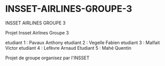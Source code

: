 INSSET-AIRLINES-GROUPE-3
========================

INSSET AIRLINES GROUPE 3

Projet Insset Airlines Groupe 3

etudiant 1 : Pavaux Anthony
etudiant 2 : Vegelle Fabien
etudiant 3 : Malfait Victor
etudiant 4 : Lefèvre Arnaud
Etudiant 5 : Mahé Quentin

Projet de groupe organisez par l'INSSET
